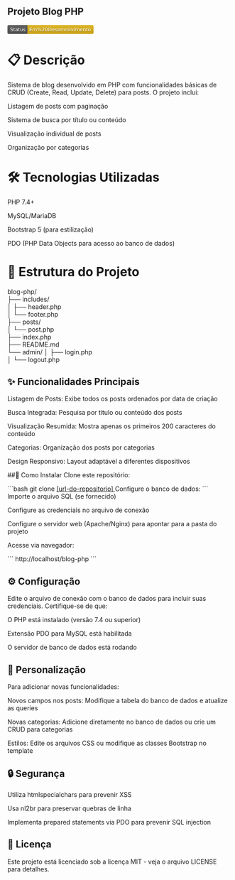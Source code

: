 ## Projeto Blog PHP
<svg xmlns="http://www.w3.org/2000/svg" width="194" height="20" role="img" aria-label="Status: Em%20Desenvolvimento"><title>Status: Em%20Desenvolvimento</title><linearGradient id="s" x2="0" y2="100%"><stop offset="0" stop-color="#bbb" stop-opacity=".1"/><stop offset="1" stop-opacity=".1"/></linearGradient><clipPath id="r"><rect width="194" height="20" rx="3" fill="#fff"/></clipPath><g clip-path="url(#r)"><rect width="45" height="20" fill="#555"/><rect x="45" width="149" height="20" fill="#dfb317"/><rect width="194" height="20" fill="url(#s)"/></g><g fill="#fff" text-anchor="middle" font-family="Verdana,Geneva,DejaVu Sans,sans-serif" text-rendering="geometricPrecision" font-size="110"><text aria-hidden="true" x="235" y="150" fill="#010101" fill-opacity=".3" transform="scale(.1)" textLength="350">Status</text><text x="235" y="140" transform="scale(.1)" fill="#fff" textLength="350">Status</text><text aria-hidden="true" x="1185" y="150" fill="#010101" fill-opacity=".3" transform="scale(.1)" textLength="1390">Em%20Desenvolvimento</text><text x="1185" y="140" transform="scale(.1)" fill="#fff" textLength="1390">Em%20Desenvolvimento</text></g></svg>

# 📋 Descrição
Sistema de blog desenvolvido em PHP com funcionalidades básicas de CRUD (Create, Read, Update, Delete) para posts. O projeto inclui:

Listagem de posts com paginação

Sistema de busca por título ou conteúdo

Visualização individual de posts

Organização por categorias

# 🛠️ Tecnologias Utilizadas
PHP 7.4+

MySQL/MariaDB

Bootstrap 5 (para estilização)

PDO (PHP Data Objects para acesso ao banco de dados)

# 📂 Estrutura do Projeto

blog-php/  
├── includes/  
│   ├── header.php  
│   └── footer.php  
├── posts/  
│   └── post.php  
├── index.php  
├── README.md  
└── admin/
│   ├── login.php  
│   └── logout.php  

## ✨ Funcionalidades Principais
Listagem de Posts: Exibe todos os posts ordenados por data de criação

Busca Integrada: Pesquisa por título ou conteúdo dos posts

Visualização Resumida: Mostra apenas os primeiros 200 caracteres do conteúdo

Categorias: Organização dos posts por categorias

Design Responsivo: Layout adaptável a diferentes dispositivos

##🚀 Como Instalar
Clone este repositório:

´´´bash
  git clone [[url-do-repositorio] ](https://github.com/Lancellot/Projeto-Blog)
  Configure o banco de dados:
´´´
Importe o arquivo SQL (se fornecido)

Configure as credenciais no arquivo de conexão

Configure o servidor web (Apache/Nginx) para apontar para a pasta do projeto

Acesse via navegador:

´´´
http://localhost/blog-php
´´´


## ⚙️ Configuração
Edite o arquivo de conexão com o banco de dados para incluir suas credenciais. Certifique-se de que:

O PHP está instalado (versão 7.4 ou superior)

Extensão PDO para MySQL está habilitada

O servidor de banco de dados está rodando

## 📝 Personalização
Para adicionar novas funcionalidades:

Novos campos nos posts: Modifique a tabela do banco de dados e atualize as queries

Novas categorias: Adicione diretamente no banco de dados ou crie um CRUD para categorias

Estilos: Edite os arquivos CSS ou modifique as classes Bootstrap no template

## 🔒 Segurança
Utiliza htmlspecialchars para prevenir XSS

Usa nl2br para preservar quebras de linha

Implementa prepared statements via PDO para prevenir SQL injection

## 📄 Licença
Este projeto está licenciado sob a licença MIT - veja o arquivo LICENSE para detalhes.
